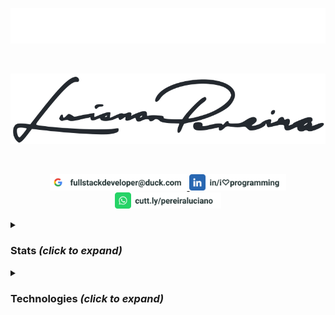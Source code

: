<p align="center">
<img src="./assets/lucianopereira.svg" alt="Luciano Pereira"/>
</p><br/>
<p align="center">
<img src="./assets/sign.svg" alt="Luciano Pereira Sign Logo"/>
</p><br/>
<p align="center">
  <a href="mailto:fullstackdeveloper@duck.com?subject=I%20saw%20your%20GitHub%20Profilee&body=Hi,%20Luciano%20"><img height="26px" src="./assets/mail.svg" alt="mail"/>
  </a>
  <a href="https://www.linkedin.com/in/i♡programming"><img height="26px" src="./assets/linkedin.svg" alt="LinkedIn"/></a>
  <a href="https://cutt.ly/pereiraluciano"><img height="26px" src="./assets/whatsapp.svg" alt="whatsapp"/></a>
</p>
<details>
  <summary><h3>Stats <i>(click to expand)</i></h3></summary><br/>
  <p align="left">
    <img width="350px" src="https://github-readme-stats.vercel.app/api/top-langs?username=thisIsMySourceCode&show_icons=true&theme=transparent&locale=en&layout=default&hide_border=true" alt="my stats language" />
    <img width="550px" src="https://github-readme-stats.vercel.app/api?username=thisIsMySourceCode&show_icons=true&theme=transparent&locale=en&hide_border=true" />
</p>
</details>

<details>
  <summary><h3>Technologies <i>(click to expand)</i></h3></summary><br/>
  
&nbsp;
  
<p align="center">      <a href="https://apache.org/">                      <img height="42px" src="./assets/icons/apache.svg"    alt="Apache"/></a>
&nbsp;&nbsp;&nbsp;&nbsp;<a href="https://apple.com">                        <img height="42px" src="./assets/icons/apple.svg"     alt="Apple"/></a>
&nbsp;&nbsp;&nbsp;&nbsp;<a href="https://www.arduino.cc/">                  <img height="42px" src="./assets/icons/arduino.svg"   alt="Arduino"/></a>
&nbsp;&nbsp;&nbsp;&nbsp;<a href="https://www.gnu.org/software/bash/">       <img height="42px" src="./assets/icons/bash.svg"      alt="bash"/></a>
&nbsp;&nbsp;&nbsp;&nbsp;<a href="https://bitbucket.org">                    <img height="42px" src="./assets/icons/bitbucket.svg" alt="Bitbucket"/></a>
&nbsp;&nbsp;&nbsp;&nbsp;<a href="https://getbootstrap.com/">                <img height="42px" src="./assets/icons/bootstrap.svg" alt="bootstrap"/></a>
&nbsp;&nbsp;&nbsp;&nbsp;<a href="https://www.open-std.org/jtc1/sc22/wg14/"> <img height="42px" src="./assets/icons/c.svg"         alt="c language"/></a>
&nbsp;&nbsp;&nbsp;&nbsp;<a href="https://cakephp.org/">                     <img height="42px" src="./assets/icons/cakephp.svg"   alt="cake php"/></a>
&nbsp;&nbsp;&nbsp;&nbsp;<a href="https://cmake.org/">                       <img height="42px" src="./assets/icons/cmake.svg"     alt="c make"/></a>
&nbsp;&nbsp;&nbsp;&nbsp;<a href="https://codeigniter.com/"><img height="42px" src="./assets/icons/codeigniter.svg"  alt="code igniter"/></a>
</p><p align="center">  <a href="https://coffeescript.org/"><img height="42px" src="./assets/icons/coffeescript.svg" alt="coffee script"/></a>
&nbsp;&nbsp;&nbsp;&nbsp;<a href="https://www.w3.org/TR/2001/WD-css3-roadmap-20010523/"><img height="42px" src="./assets/icons/css3.svg"         alt="css3"/></a>
&nbsp;&nbsp;&nbsp;&nbsp;<a href="https://www.debian.org/"><img height="42px" src="./assets/icons/debian.svg"       alt="debian"/></a>
&nbsp;&nbsp;&nbsp;&nbsp;<a href="https://deno.land/"><img height="42px" src="./assets/icons/denojs.svg"       alt="denojs"/></a>
&nbsp;&nbsp;&nbsp;&nbsp;<a href="https://www.djangoproject.com/"><img height="42px" src="./assets/icons/django.svg"       alt="django"/></a>
&nbsp;&nbsp;&nbsp;&nbsp;<a href="https://www.docker.com/"><img height="42px" src="./assets/icons/docker.svg"       alt="docker"/></a>
&nbsp;&nbsp;&nbsp;&nbsp;<a href="https://www.drupal.org/"><img height="42px" src="./assets/icons/drupal.svg"       alt="drupal"/></a>
&nbsp;&nbsp;&nbsp;&nbsp;<a href="https://eslint.org/"><img height="42px" src="./assets/icons/eslint.svg"       alt="eslint"/></a>
&nbsp;&nbsp;&nbsp;&nbsp;<a href="https://expressjs.com/"><img height="42px" src="./assets/icons/express.svg"      alt="express"/></a>
&nbsp;&nbsp;&nbsp;&nbsp;<a href="https://getfedora.org/es/"><img height="42px" src="./assets/icons/fedora.svg"       alt="fedora"/></a>
</p><p align="center">  <a href="https://www.figma.com/"><img height="42px" src="./assets/icons/figma.svg"        alt="figma"/></a>
&nbsp;&nbsp;&nbsp;&nbsp;<a href="https://filezilla-project.org/"><img height="42px" src="./assets/icons/filezilla.svg"    alt="filezilla"/></a>
&nbsp;&nbsp;&nbsp;&nbsp;<a href="https://firebase.google.com/?hl=es"><img height="42px" src="./assets/icons/firebase.svg"     alt="firbase"/></a>
&nbsp;&nbsp;&nbsp;&nbsp;<a href="https://www.gimp.org/"><img height="42px" src="./assets/icons/gimp.svg"         alt="gimp"/></a>
&nbsp;&nbsp;&nbsp;&nbsp;<a href="https://git-scm.com/"><img height="42px" src="./assets/icons/git.svg"          alt="git"/></a>
&nbsp;&nbsp;&nbsp;&nbsp;<a href="https://github.com/thisIsMySourceCode"><img height="42px" src="./assets/icons/github.svg"       alt="github"/></a>
&nbsp;&nbsp;&nbsp;&nbsp;<a href="https://about.gitlab.com/"><img height="42px" src="./assets/icons/gitlab.svg"       alt="gitlab"/></a>
&nbsp;&nbsp;&nbsp;&nbsp;<a href="https://graphql.org/"><img height="42px" src="./assets/icons/graphql.svg"      alt="graphsql"/></a>
&nbsp;&nbsp;&nbsp;&nbsp;<a href="https://handlebarsjs.com/"><img height="42px" src="./assets/icons/handlebars.svg"   alt="handlebars"/></a>
&nbsp;&nbsp;&nbsp;&nbsp;<a href="https://html.spec.whatwg.org/"><img height="42px" src="./assets/icons/html5.svg"        alt="html5"/></a>
</p><p align="center">  <a href="https://gohugo.io/"><img height="42px" src="./assets/icons/hugo.svg"         alt="hugo"/></a>
&nbsp;&nbsp;&nbsp;&nbsp;<a href="https://www.adobe.com/ar/products/illustrator.html"><img height="42px" src="./assets/icons/illustrator.svg"  alt="illustrator"/></a>
&nbsp;&nbsp;&nbsp;&nbsp;<a href="https://inkscape.org/es/"><img height="42px" src="./assets/icons/inkscape.svg"     alt="inkscape"/></a>
&nbsp;&nbsp;&nbsp;&nbsp;<a href=""><img height="42px" src="./assets/icons/javascript.svg"   alt="javascript"/></a>
&nbsp;&nbsp;&nbsp;&nbsp;<a href=""><img height="42px" src="./assets/icons/jest.svg"         alt="jest"/></a>
&nbsp;&nbsp;&nbsp;&nbsp;<a href=""><img height="42px" src="./assets/icons/jira.svg"         alt="jira"/></a>
&nbsp;&nbsp;&nbsp;&nbsp;<a href=""><img height="42px" src="./assets/icons/jquery.svg"       alt="jquery"/></a>
&nbsp;&nbsp;&nbsp;&nbsp;<a href=""><img height="42px" src="./assets/icons/jupyter.svg"      alt="jupyter"/></a>
&nbsp;&nbsp;&nbsp;&nbsp;<a href=""><img height="42px" src="./assets/icons/laravel.svg"      alt="laravel"/></a>
&nbsp;&nbsp;&nbsp;&nbsp;<a href=""><img height="42px" src="./assets/icons/latex.svg"        alt="latex"/></a>
</p><p align="center">  <a href=""><img height="42px" src="./assets/icons/less.svg"         alt="less"/></a>
&nbsp;&nbsp;&nbsp;&nbsp;<a href=""><img height="42px" src="./assets/icons/linux.svg"        alt="linux"/></a>
&nbsp;&nbsp;&nbsp;&nbsp;<a href=""><img height="42px" src="./assets/icons/lua.svg"          alt="lua"/></a>
&nbsp;&nbsp;&nbsp;&nbsp;<a href=""><img height="42px" src="./assets/icons/magento.svg"      alt="magento"/></a>
&nbsp;&nbsp;&nbsp;&nbsp;<a href=""><img height="42px" src="./assets/icons/markdown.svg"     alt="markdown"/></a>
&nbsp;&nbsp;&nbsp;&nbsp;<a href=""><img height="42px" src="./assets/icons/materialui.svg"   alt="materialui"/></a>
&nbsp;&nbsp;&nbsp;&nbsp;<a href=""><img height="42px" src="./assets/icons/mongodb.svg"      alt="mongodb"/></a>
&nbsp;&nbsp;&nbsp;&nbsp;<a href=""><img height="42px" src="./assets/icons/moodle.svg"       alt="moodle"/></a>
&nbsp;&nbsp;&nbsp;&nbsp;<a href=""><img height="42px" src="./assets/icons/msdos.svg"        alt="msdos"/></a>
&nbsp;&nbsp;&nbsp;&nbsp;<a href=""><img height="42px" src="./assets/icons/mysql.svg"        alt="mysql"/></a>
</p><p align="center">  <a href=""><img height="42px" src="./assets/icons/nextjs.svg"       alt="nextjs"/></a>
&nbsp;&nbsp;&nbsp;&nbsp;<a href=""><img height="42px" src="./assets/icons/nginx.svg"        alt="nginx"/></a>
&nbsp;&nbsp;&nbsp;&nbsp;<a href=""><img height="42px" src="./assets/icons/nodejs.svg"       alt="nodejs"/></a>
&nbsp;&nbsp;&nbsp;&nbsp;<a href=""><img height="42px" src="./assets/icons/npm.svg"          alt="npm"/></a>
&nbsp;&nbsp;&nbsp;&nbsp;<a href=""><img height="42px" src="./assets/icons/numpy.svg"        alt="numpy"/></a>
&nbsp;&nbsp;&nbsp;&nbsp;<a href=""><img height="42px" src="./assets/icons/nuxtjs.svg"       alt="nuxtjs"/></a>
&nbsp;&nbsp;&nbsp;&nbsp;<a href=""><img height="42px" src="./assets/icons/pandas.svg"       alt="pandas"/></a>
&nbsp;&nbsp;&nbsp;&nbsp;<a href=""><img height="42px" src="./assets/icons/perl.svg"         alt="perl"/></a>
&nbsp;&nbsp;&nbsp;&nbsp;<a href=""><img height="42px" src="./assets/icons/photoshop.svg"    alt="photoshop"/></a>
&nbsp;&nbsp;&nbsp;&nbsp;<a href=""><img height="42px" src="./assets/icons/php.svg"          alt="php"/></a>
</p><p align="center">  <a href=""><img height="42px" src="./assets/icons/postgresql.svg"   alt="postgresql"/></a>
&nbsp;&nbsp;&nbsp;&nbsp;<a href=""><img height="42px" src="./assets/icons/python.svg"       alt="python"/></a>
&nbsp;&nbsp;&nbsp;&nbsp;<a href=""><img height="42px" src="./assets/icons/raspberrypi.svg"  alt="raspberry pi"/></a>
&nbsp;&nbsp;&nbsp;&nbsp;<a href=""><img height="42px" src="./assets/icons/react.svg"        alt="react"/></a>
&nbsp;&nbsp;&nbsp;&nbsp;<a href=""><img height="42px" src="./assets/icons/redux.svg"        alt="redux"/></a>
&nbsp;&nbsp;&nbsp;&nbsp;<a href=""><img height="42px" src="./assets/icons/sequelize.svg"    alt="sequelize"/></a>
&nbsp;&nbsp;&nbsp;&nbsp;<a href=""><img height="42px" src="./assets/icons/sketch.svg"       alt="sketch"/></a>
&nbsp;&nbsp;&nbsp;&nbsp;<a href=""><img height="42px" src="./assets/icons/slack.svg"        alt="slack"/></a>
&nbsp;&nbsp;&nbsp;&nbsp;<a href=""><img height="42px" src="./assets/icons/spss.svg"         alt="spss"/></a>
&nbsp;&nbsp;&nbsp;&nbsp;<a href=""><img height="42px" src="./assets/icons/sqlite.svg"       alt="sqlite"/></a>
</p><p align="center">  <a href=""><img height="42px" src="./assets/icons/subversion.svg"   alt="subversion"/></a>
&nbsp;&nbsp;&nbsp;&nbsp;<a href=""><img height="42px" src="./assets/icons/svelte.svg"       alt="svelte"/></a>
&nbsp;&nbsp;&nbsp;&nbsp;<a href=""><img height="42px" src="./assets/icons/symfony.svg"      alt="symphony"/></a>
&nbsp;&nbsp;&nbsp;&nbsp;<a href=""><img height="42px" src="./assets/icons/tailwindcss.svg"  alt="tailwindcss"/></a>
&nbsp;&nbsp;&nbsp;&nbsp;<a href=""><img height="42px" src="./assets/icons/trello.svg"       alt="trello"/></a>
&nbsp;&nbsp;&nbsp;&nbsp;<a href=""><img height="42px" src="./assets/icons/typescript.svg"   alt="typescript"/></a>
&nbsp;&nbsp;&nbsp;&nbsp;<a href=""><img height="42px" src="./assets/icons/vim.svg"          alt="vim"/></a>
&nbsp;&nbsp;&nbsp;&nbsp;<a href=""><img height="42px" src="./assets/icons/visualstudio.svg" alt="visualstudio"/></a>
&nbsp;&nbsp;&nbsp;&nbsp;<a href=""><img height="42px" src="./assets/icons/vscode.svg"       alt="vscode"/></a>
&nbsp;&nbsp;&nbsp;&nbsp;<a href=""><img height="42px" src="./assets/icons/vuejs.svg"        alt="vuejs"/></a>
</p><p align="center">  <a href=""><img height="42px" src="./assets/icons/webpack.svg"      alt="webpack"/></a>
&nbsp;&nbsp;&nbsp;&nbsp;<a href=""><img height="42px" src="./assets/icons/woocommerce.svg"  alt="woocommerce"/></a>
&nbsp;&nbsp;&nbsp;&nbsp;<a href=""><img height="42px" src="./assets/icons/wordpress.svg"    alt="wordpress"/></a>
&nbsp;&nbsp;&nbsp;&nbsp;<a href=""><img height="42px" src="./assets/icons/yii.svg"          alt="yii"/></a>
&nbsp;&nbsp;&nbsp;&nbsp;<a href=""><img height="42px" src="./assets/icons/zend.svg"         alt="zend"/></a>
</p></details>
